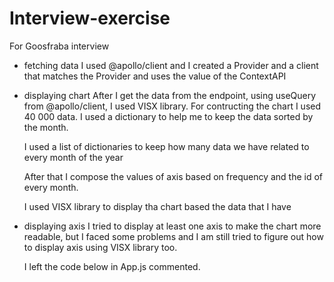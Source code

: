 # Interview-exercise
For Goosfraba interview

* fetching data
    I used @apollo/client and I created a Provider and a client that matches the Provider and uses the value of the ContextAPI
* displaying chart
    After I get the data from the endpoint, using useQuery from @apollo/client, 
    I used VISX library. For contructing the chart I used 40 000 data.
    I used a dictionary to help me to keep the data sorted by the month.

    I used a list of dictionaries to keep how many data we have related to every 
    month of the year

    After that I compose the values of axis based on frequency and the id of every
    month.

    I used VISX library to display tha chart based the data that I have

* displaying axis
   I tried to display at least one axis to make the chart more readable, but I
   faced some problems and I am still tried to figure out how to display axis
   using VISX library too.

   I left the code below in App.js commented.